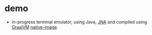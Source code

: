 # demo

- in-progress terminal emulator, using Java,
  [JNA](https://github.com/java-native-access/jna) and compiled using
  [GraalVM](https://github.com/oracle/graal)
  [native-image](https://www.graalvm.org/latest/reference-manual/native-image/).